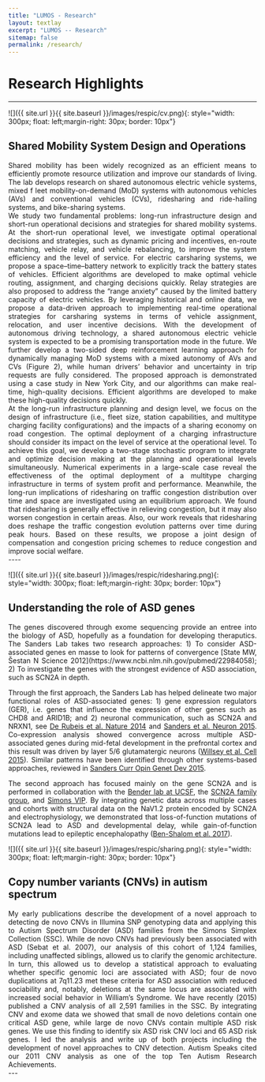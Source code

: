 ```yaml
---
title: "LUMOS - Research"
layout: textlay
excerpt: "LUMOS -- Research"
sitemap: false
permalink: /research/
---
```


# Research Highlights

---

![]({{ site.url }}{{ site.baseurl }}/images/respic/cv.png){: style="width: 300px; float: left;margin-right: 30px; border: 10px"}

## Shared Mobility System Design and Operations
<div style="text-align: justify">
Shared mobility has been widely recognized as an efficient means to efficiently promote resource utilization and improve our standards of living. The lab develops research on shared autonomous electric vehicle systems, mixed f leet mobility-on-demand (MoD) systems with autonomous vehicles (AVs) and conventional vehicles (CVs), ridesharing and ride-hailing systems, and bike-sharing systems. 
</div>
<div style="text-align: justify">
We study two fundamental problems: long-run infrastructure design and short-run operational decisions and strategies for shared mobility systems. At the short-run operational level, we investigate optimal operational decisions and strategies, such as dynamic pricing and incentives, en-route matching, vehicle relay, and vehicle rebalancing, to improve the system efficiency and the level of service. For electric carsharing systems, we propose a space–time–battery network to explicitly track the battery states of vehicles. Efficient algorithms are developed to make optimal vehicle routing, assignment, and charging decisions quickly. Relay strategies are also proposed to address the “range anxiety” caused by the limited battery capacity of electric vehicles. By leveraging historical and online data, we propose a data-driven approach to implementing real-time operational strategies for carsharing systems in terms of vehicle assignment, relocation, and user incentive decisions. With the development of autonomous driving technology, a shared autonomous electric vehicle system is expected to be a promising transportation mode in the future. We further develop a two-sided deep reinforcement learning approach for dynamically managing MoD systems with a mixed autonomy of AVs and CVs (Figure 2), while human drivers’ behavior and uncertainty in trip requests are fully considered. The proposed approach is demonstrated using a case study in New York City, and our algorithms can make real-time, high-quality decisions. Efficient algorithms are developed to make these high-quality decisions quickly.
</div>
<div style="text-align: justify">
At the long-run infrastructure planning and design level, we focus on the design of infrastructure (i.e., fleet size, station capabilities, and multitype charging facility configurations) and the impacts of a sharing economy on road congestion. The optimal deployment of a charging infrastructure should consider its impact on the level of service at the operational level. To achieve this goal, we develop a two-stage stochastic program to integrate and optimize decision making at the planning and operational levels simultaneously. Numerical experiments in a large-scale case reveal the effectiveness of the optimal deployment of a multitype charging infrastructure in terms of system profit and performance. Meanwhile, the long-run implications of ridesharing on traffic congestion distribution over time and space are investigated using an equilibrium approach. We found that ridesharing is generally effective in relieving congestion, but it may also worsen congestion in certain areas. Also, our work reveals that ridesharing does reshape the traffic congestion evolution patterns over time during peak hours. Based on these results, we propose a joint design of compensation and congestion pricing schemes to reduce congestion and improve social welfare.
</div>
---- 


![]({{ site.url }}{{ site.baseurl }}/images/respic/ridesharing.png){: style="width: 300px; float: left;margin-right: 30px; border: 10px"}

## Understanding the role of ASD genes
<div style="text-align: justify">
The genes discovered through exome sequencing provide an entree into the biology of ASD, hopefully as a foundation for developing theraputics. The Sanders Lab takes two research approaches: 1) To consider ASD-associated genes en masse to look for patterns of convergence [State MW, Šestan N Science 2012](https://www.ncbi.nlm.nih.gov/pubmed/22984058); 2) To investigate the genes with the strongest evidence of ASD association, such as SCN2A in depth.

Through the first approach, the Sanders Lab has helped delineate two major functional roles of ASD-associated genes: 1) gene expression regulators (GER), i.e. genes that influence the expression of other genes such as CHD8 and ARID1B; and 2) neuronal communication, such as SCN2A and NRXN1, see [De Rubeis et al. Nature 2014](https://www.ncbi.nlm.nih.gov/pubmed/25363760) and [Sanders et al. Neuron 2015](https://www.ncbi.nlm.nih.gov/pubmed/26402605). Co-expression analysis showed convergence across multiple ASD-associated genes during mid-fetal development in the prefrontal cortex and this result was driven by layer 5/6 glutamatergic neurons ([Willsey et al. Cell 2015](https://www.ncbi.nlm.nih.gov/pubmed/24267886)). Similar patterns have been identified through other systems-based approaches, reviewed in [Sanders Curr Opin Genet Dev 2015](https://www.ncbi.nlm.nih.gov/pubmed/26547130).

The second approach has focused mainly on the gene SCN2A and is performed in collaboration with the [Bender lab at UCSF](https://benderlab.ucsf.edu/research-projects), the [SCN2A family group](http://www.scn2a.org), and [Simons VIP](https://simonsvipconnect.org). By integrating genetic data across multiple cases and cohorts with structural data on the NaV1.2 protein encoded by SCN2A and electrophysiology, we demonstrated that loss-of-function mutations of SCN2A lead to ASD and developmental delay, while gain-of-function mutations lead to epileptic encephalopathy ([Ben-Shalom et al. 2017](https://www.ncbi.nlm.nih.gov/pubmed/28256214)). 

</div>

![]({{ site.url }}{{ site.baseurl }}/images/respic/sharing.png){: style="width: 300px; float: left;margin-right: 30px; border: 10px"}

## Copy number variants (CNVs) in autism spectrum 
<div style="text-align: justify">
My early publications describe the development of a novel approach to detecting de novo CNVs in Illumina SNP genotyping data and applying this to Autism Spectrum Disorder (ASD) families from the Simons Simplex Collection (SSC). While de novo CNVs had previously been associated with ASD (Sebat et al. 2007), our analysis of this cohort of 1,124 families, including unaffected siblings, allowed us to clarify the genomic architecture. In turn, this allowed us to develop a statistical approach to evaluating whether specific genomic loci are associated with ASD; four de novo duplications at 7q11.23 met these criteria for ASD association with reduced sociability and, notably, deletions at the same locus are associated with increased social behavior in William’s Syndrome. We have recently (2015) published a CNV analysis of all 2,591 families in the SSC. By integrating CNV and exome data we showed that small de novo deletions contain one critical ASD gene, while large de novo CNVs contain multiple ASD risk genes. We use this finding to identify six ASD risk CNV loci and 65 ASD risk genes. I led the analysis and write up of both projects including the development of novel approaches to CNV detection. Autism Speaks cited our 2011 CNV analysis as one of the top Ten Autism Research Achievements. 
</div>
---

